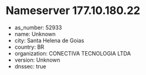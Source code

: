 # Nameserver 177.10.180.22

* as_number: 52933
* name: Unknown
* city: Santa Helena de Goias
* country: BR
* organization: CONECTIVA TECNOLOGIA LTDA
* version: Unknown
* dnssec: true
